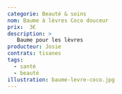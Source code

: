 ```yaml
---
categorie: Beauté & soins
nom: Baume à lèvres Coco douceur
prix:  3€
description: >
   Baume pour les lèvres
producteur: Josie
contrats: tisanes
tags: 
  - santé
  - beauté
illustration: baume-levre-coco.jpg
---
```


